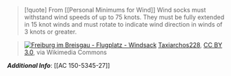 > [!quote] From [[Personal Minimums for Wind]]
> Wind socks must withstand wind speeds of up to 75 knots. They must be fully extended in 15 knot winds and must rotate to indicate wind direction in winds of 3 knots or greater.

> <a title="Taxiarchos228, CC BY 3.0 &lt;https://creativecommons.org/licenses/by/3.0&gt;, via Wikimedia Commons" href="https://commons.wikimedia.org/wiki/File:Freiburg_im_Breisgau_-_Flugplatz_-_Windsack.jpg"><img alt="Freiburg im Breisgau - Flugplatz - Windsack" src="https://upload.wikimedia.org/wikipedia/commons/thumb/c/c7/Freiburg_im_Breisgau_-_Flugplatz_-_Windsack.jpg/512px-Freiburg_im_Breisgau_-_Flugplatz_-_Windsack.jpg"></a>
> <a href="https://commons.wikimedia.org/wiki/File:Freiburg_im_Breisgau_-_Flugplatz_-_Windsack.jpg">Taxiarchos228</a>, <a href="https://creativecommons.org/licenses/by/3.0">CC BY 3.0</a>, via Wikimedia Commons


***Additional Info***: [[AC 150-5345-27]]